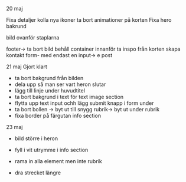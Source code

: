 20 maj

Fixa detaljer
kolla nya ikoner
ta bort animationer på korten
Fixa hero bakrund

bild ovanför staplarna

footer-> ta bort bild
behåll container innanför
ta inspo från korten
skapa kontakt form- med endast en input-> e post

21 maj
Gjort klart

- ta bort bakgrund från bilden
- dela upp så man ser vart heron slutar
- lägg till linje under huvudtitel
- ta bort bakgrund i text för text image section
- flytta upp text input ochh lägg submit knapp i form under
- ta bort bollen -> byt ut till snygg rubrik-> byt ut under rubrik
- fixa border på färgutan info section

23 maj

- bild större i heron

- fyll i vit utrymme i info section
- rama in alla element men inte rubrik
- dra strecket längre
